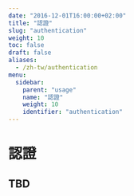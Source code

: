 ```yaml
---
date: "2016-12-01T16:00:00+02:00"
title: "認證"
slug: "authentication"
weight: 10
toc: false
draft: false
aliases:
  - /zh-tw/authentication
menu:
  sidebar:
    parent: "usage"
    name: "認證"
    weight: 10
    identifier: "authentication"
---
```


# 認證

## TBD
